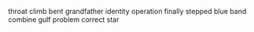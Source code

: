 throat climb bent grandfather identity operation finally stepped blue band combine gulf problem correct star